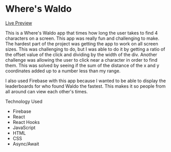 # Where's Waldo 

[Live Preview](https://luhook04.github.io/wheres-waldo/)

This is a Where's Waldo app that times how long the user takes to find 4 characters on a screen. This app was really fun and challenging to make. The hardest part of the project was getting the app to work on all screen sizes. This was challenging to do, but I was able to do it by getting a ratio of the offset value of the click and dividing by the width of the div. Another challenge was allowing the user to click near a character in order to find them. This was solved by seeing if the sum of the distance of the x and y coordinates added up to a number less than my range. 

I also used Firebase with this app because I wanted to be able to display the leaderboards for who found Waldo the fastest. This makes it so people from all around can view each other's times. 

Technology Used 
  - Firebase
  - React
  - React Hooks
  - JavaScript
  - HTML
  - CSS
  - Async/Await 
